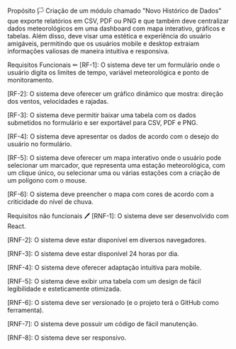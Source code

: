 Propósito 🏳
Criação de um módulo chamado "Novo Histórico de Dados" que exporte relatórios em CSV, PDF ou PNG e que também deve centralizar dados meteorológicos em uma dashboard com mapa interativo, gráficos e tabelas. Além disso, deve visar uma estética e experiência do usuário amigáveis, permitindo que os usuários mobile e desktop extraiam informações valiosas de maneira intuitiva e responsiva.

Requisitos Funcionais ✏
[RF-1]: O sistema deve ter um formulário onde o usuário digita os limites de tempo, variável meteorológica e ponto de monitoramento.

[RF-2]: O sistema deve oferecer um gráfico dinâmico que mostra: direção dos ventos, velocidades e rajadas.

[RF-3]: O sistema deve permitir baixar uma tabela com os dados submetidos no formulário e ser exportável para CSV, PDF e PNG.

[RF-4]: O sistema deve apresentar os dados de acordo com o desejo do usuário no formulário.

[RF-5]: O sistema deve oferecer um mapa interativo onde o usuário pode selecionar um marcador, que representa uma estação meteorológica, com um clique único, ou selecionar uma ou várias estações com a criação de um polígono com o mouse.

[RF-6]: O sistema deve preencher o mapa com cores de acordo com a criticidade do nível de chuva.

Requisitos não funcionais 🖊
[RNF-1]: O sistema deve ser desenvolvido com React.

[RNF-2]: O sistema deve estar disponível em diversos navegadores.

[RNF-3]: O sistema deve estar disponível 24 horas por dia.

[RNF-4]: O sistema deve oferecer adaptação intuitiva para mobile.

[RNF-5]: O sistema deve exibir uma tabela com um design de fácil legibilidade e esteticamente otimizada.

[RNF-6]: O sistema deve ser versionado (e o projeto terá o GitHub como ferramenta).

[RNF-7]: O sistema deve possuir um código de fácil manutenção.

[RNF-8]: O sistema deve ser responsivo.
